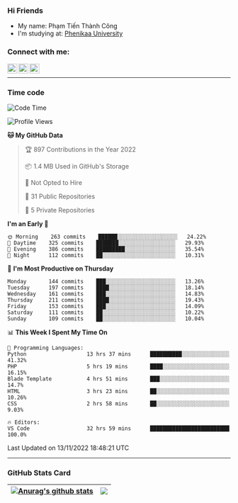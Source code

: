 ### Hi Friends

- My name: Phạm Tiến Thành Công
- I'm studying at: [Phenikaa University]


### Connect with me:
[<img align="left" alt="PhamTienThanhCong | Facebook" width="22px" src="https://upload.wikimedia.org/wikipedia/commons/thumb/1/16/Facebook-icon-1.png/640px-Facebook-icon-1.png" />][facebook]
[<img align="left" alt="PhamTienThanhCong | Zalo" width="22px" src="https://www.anphatpc.com.vn/template/anphat_2020v2/images/icon-zalo.jpg" />][zalo]
[<img align="left" alt="PhamTienThanhCong | LinkedIn" width="22px" src="https://cdn3.iconfinder.com/data/icons/inficons/512/linkedin.png" />][linkedin]

<br />

---

### Time code

<!--START_SECTION:waka-->
![Code Time](http://img.shields.io/badge/Code%20Time-706%20hrs%2057%20mins-blue)

![Profile Views](http://img.shields.io/badge/Profile%20Views-34-blue)

**🐱 My GitHub Data** 

> 🏆 897 Contributions in the Year 2022
 > 
> 📦 1.4 MB Used in GitHub's Storage 
 > 
> 🚫 Not Opted to Hire
 > 
> 📜 31 Public Repositories 
 > 
> 🔑 5 Private Repositories  
 > 
**I'm an Early 🐤** 

```text
🌞 Morning    263 commits    ██████░░░░░░░░░░░░░░░░░░░   24.22% 
🌆 Daytime    325 commits    ███████░░░░░░░░░░░░░░░░░░   29.93% 
🌃 Evening    386 commits    █████████░░░░░░░░░░░░░░░░   35.54% 
🌙 Night      112 commits    ██░░░░░░░░░░░░░░░░░░░░░░░   10.31%

```
📅 **I'm Most Productive on Thursday** 

```text
Monday       144 commits    ███░░░░░░░░░░░░░░░░░░░░░░   13.26% 
Tuesday      197 commits    ████░░░░░░░░░░░░░░░░░░░░░   18.14% 
Wednesday    161 commits    ███░░░░░░░░░░░░░░░░░░░░░░   14.83% 
Thursday     211 commits    ████░░░░░░░░░░░░░░░░░░░░░   19.43% 
Friday       153 commits    ███░░░░░░░░░░░░░░░░░░░░░░   14.09% 
Saturday     111 commits    ██░░░░░░░░░░░░░░░░░░░░░░░   10.22% 
Sunday       109 commits    ██░░░░░░░░░░░░░░░░░░░░░░░   10.04%

```


📊 **This Week I Spent My Time On** 

```text
💬 Programming Languages: 
Python                   13 hrs 37 mins      ██████████░░░░░░░░░░░░░░░   41.32% 
PHP                      5 hrs 19 mins       ████░░░░░░░░░░░░░░░░░░░░░   16.15% 
Blade Template           4 hrs 51 mins       ███░░░░░░░░░░░░░░░░░░░░░░   14.7% 
HTML                     3 hrs 23 mins       ██░░░░░░░░░░░░░░░░░░░░░░░   10.26% 
CSS                      2 hrs 58 mins       ██░░░░░░░░░░░░░░░░░░░░░░░   9.03%

🔥 Editors: 
VS Code                  32 hrs 59 mins      █████████████████████████   100.0%

```


 Last Updated on 13/11/2022 18:48:21 UTC
<!--END_SECTION:waka-->

---

### GitHub Stats Card

| <a href="https://github.com/phamtienthanhcong"><img align="center" src="https://github-readme-stats.vercel.app/api?username=PhamTienThanhCong&show_icons=true&include_all_commits=true&theme=buefy&hide_border=true&theme=ocean_dark" alt="Anurag's github stats" /></a> | <a href="https://github.com/phamtienthanhcong"><img align="center" src="https://github-readme-stats.vercel.app/api/top-langs/?username=PhamTienThanhCong&layout=compact&theme=buefy&hide_border=true&theme=ocean_dark" /></a> |
| ------------- | ------------- |

[Phenikaa University]: https://phenikaa-uni.edu.vn/vi
[facebook]: https://www.facebook.com/phamtienthanhcong
[linkedin]: https://linkedin.com/in/phamtienthanhcong
[zalo]: https://zalo.me/0396396332
[tiktok]: https://www.tiktok.com/@phamtienthanhcong
[web]: https://github.com/PhamTienThanhCong/web_dev
[min project]: https://github.com/PhamTienThanhCong/Project-Of-Web
[c and cpp]: https://github.com/PhamTienThanhCong/Code_C_and_Cpro
[python]: https://github.com/PhamTienThanhCong/Python_beginer
